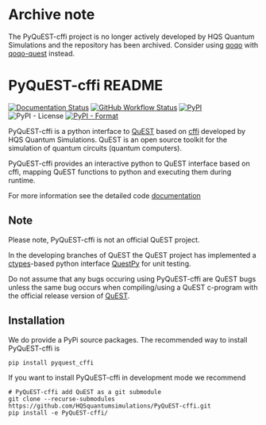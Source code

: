 # Archive note

The PyQuEST-cffi project is no longer actively developed by HQS Quantum Simulations and the repository has been archived. Consider using [qoqo](https://github.com/HQSquantumsimulations/qoqo) with [qoqo-quest](https://github.com/HQSquantumsimulations/qoqo-quest) instead.

# PyQuEST-cffi README

[![Documentation Status](https://readthedocs.org/projects/pyquest/badge/?version=latest)](https://pyquest.readthedocs.io/en/latest/?badge=latest)
[![GitHub Workflow Status](https://github.com/HQSquantumsimulations/PyQuEST-cffi/workflows/Python%20package/badge.svg)](https://github.com/HQSquantumsimulations/PyQuEST-cffi/actions)
[![PyPI](https://img.shields.io/pypi/v/pyquest_cffi)](https://pypi.org/project/pyquest_cffi/)
![PyPI - License](https://img.shields.io/pypi/l/pyquest_cffi)
[![PyPI - Format](https://img.shields.io/pypi/format/pyquest_cffi)](https://pypi.org/project/pyquest_cffi/)

PyQuEST-cffi is a python interface to [QuEST](https://github.com/QuEST-Kit/QuEST) based on [cffi](https://cffi.readthedocs.io/en/latest/index.html) developed by HQS Quantum Simulations. QuEST is an open source toolkit for the simulation of quantum circuits (quantum computers).

PyQuEST-cffi provides an interactive python to QuEST interface based on cffi, mapping QuEST functions to python and executing them during runtime.

For more information see the detailed code [documentation](https://pyquest.readthedocs.io/en/latest/)

## Note

Please note, PyQuEST-cffi is not an official QuEST project.

In the developing branches of QuEST the QuEST project has implemented a [ctypes](https://docs.python.org/3.6/library/ctypes.html)-based python interface [QuestPy](https://github.com/QuEST-Kit/QuEST/tree/master/utilities/QuESTPy) for unit testing.

Do not assume that any bugs occuring using PyQuEST-cffi are QuEST bugs unless the same bug occurs when compiling/using a QuEST c-program with the official release version of [QuEST](https://github.com/QuEST-Kit/QuEST).

## Installation

We do provide a PyPi source packages. The recommended way to install PyQuEST-cffi is

```shell
pip install pyquest_cffi
```

If you want to install PyQuEST-cffi in development mode we recommend

```shell
# PyQuEST-cffi add QuEST as a git submodule
git clone --recurse-submodules https://github.com/HQSquantumsimulations/PyQuEST-cffi.git
pip install -e PyQuEST-cffi/
```

